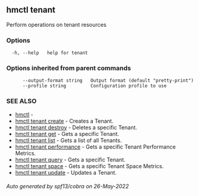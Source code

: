 ## hmctl tenant

Perform operations on tenant resources

### Options

```
  -h, --help   help for tenant
```

### Options inherited from parent commands

```
      --output-format string   Output format (default "pretty-print")
      --profile string         Configuration profile to use
```

### SEE ALSO

* [hmctl](hmctl.md)	 - 
* [hmctl tenant create](hmctl_tenant_create.md)	 - Creates a Tenant.
* [hmctl tenant destroy](hmctl_tenant_destroy.md)	 - Deletes a specific Tenant.
* [hmctl tenant get](hmctl_tenant_get.md)	 - Gets a specific Tenant.
* [hmctl tenant list](hmctl_tenant_list.md)	 - Gets a list of all Tenants.
* [hmctl tenant performance](hmctl_tenant_performance.md)	 - Gets a specific Tenant Performance Metrics.
* [hmctl tenant query](hmctl_tenant_query.md)	 - Gets a specific Tenant.
* [hmctl tenant space](hmctl_tenant_space.md)	 - Gets a specific Tenant Space Metrics.
* [hmctl tenant update](hmctl_tenant_update.md)	 - Updates a Tenant.

###### Auto generated by spf13/cobra on 26-May-2022
